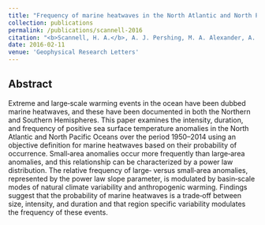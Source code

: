 ```yaml
---
title: "Frequency of marine heatwaves in the North Atlantic and North Pacific since 1950"
collection: publications
permalink: /publications/scannell-2016
citation: "<b>Scannell, H. A.</b>, A. J. Pershing, M. A. Alexander, A. C. Thomas, and K. E. Mills (2016), Frequency of marine heatwaves in the North Atlantic and North Pacific since 1950, <i>Geophys. Res. Lett.</i>, 43, DOI:<a href='https://doi.org/10.1002/2015GL067308' target='_blank'>10.1002/2015GL067308</a>"
date: 2016-02-11
venue: 'Geophysical Research Letters'
---
```



## Abstract
Extreme and large‐scale warming events in the ocean have been dubbed marine heatwaves, and these have been documented in both the Northern and Southern Hemispheres. This paper examines the intensity, duration, and frequency of positive sea surface temperature anomalies in the North Atlantic and North Pacific Oceans over the period 1950–2014 using an objective definition for marine heatwaves based on their probability of occurrence. Small‐area anomalies occur more frequently than large‐area anomalies, and this relationship can be characterized by a power law distribution. The relative frequency of large‐ versus small‐area anomalies, represented by the power law slope parameter, is modulated by basin‐scale modes of natural climate variability and anthropogenic warming. Findings suggest that the probability of marine heatwaves is a trade‐off between size, intensity, and duration and that region specific variability modulates the frequency of these events.
